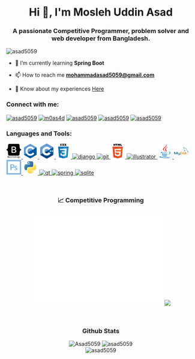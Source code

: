 <h1 align="center">Hi 👋, I'm Mosleh Uddin Asad</h1>
<h3 align="center">A passionate Competitive Programmer, problem solver and web developer from Bangladesh.</h3>

<p align="left"> <img src="https://komarev.com/ghpvc/?username=asad5059&label=Profile%20views&color=0e75b6&style=flat" alt="asad5059" /> </p>

- 🌱 I’m currently learning **Spring Boot**

- 📫 How to reach me **mohammadasad5059@gmail.com**

- 📄 Know about my experiences [Here](https://drive.google.com/file/d/1qadFQbi9Vp5Yv8DNNFi32RNEVHARl_7a/view?usp=share_link)

<h3 align="left">Connect with me:</h3>
<p align="left">
<a href="https://linkedin.com/in/asad5059" target="blank"><img align="center" src="https://raw.githubusercontent.com/rahuldkjain/github-profile-readme-generator/master/src/images/icons/Social/linked-in-alt.svg" alt="asad5059" height="30" width="40" /></a>
<a href="https://fb.com/m0as4d" target="blank"><img align="center" src="https://raw.githubusercontent.com/rahuldkjain/github-profile-readme-generator/master/src/images/icons/Social/facebook.svg" alt="m0as4d" height="30" width="40" /></a>
<a href="https://www.codechef.com/users/asad5059" target="blank"><img align="center" src="https://cdn.jsdelivr.net/npm/simple-icons@3.1.0/icons/codechef.svg" alt="asad5059" height="30" width="40" /></a>
<a href="https://codeforces.com/profile/asad5059" target="blank"><img align="center" src="https://raw.githubusercontent.com/rahuldkjain/github-profile-readme-generator/master/src/images/icons/Social/codeforces.svg" alt="asad5059" height="30" width="40" /></a>
<a href="https://www.leetcode.com/asad5059" target="blank"><img align="center" src="https://raw.githubusercontent.com/rahuldkjain/github-profile-readme-generator/master/src/images/icons/Social/leet-code.svg" alt="asad5059" height="30" width="40" /></a>
</p>

<h3 align="left">Languages and Tools:</h3>
<p align="left"> <a href="https://getbootstrap.com" target="_blank" rel="noreferrer"> <img src="https://raw.githubusercontent.com/devicons/devicon/master/icons/bootstrap/bootstrap-plain-wordmark.svg" alt="bootstrap" width="40" height="40"/> </a> <a href="https://www.cprogramming.com/" target="_blank" rel="noreferrer"> <img src="https://raw.githubusercontent.com/devicons/devicon/master/icons/c/c-original.svg" alt="c" width="40" height="40"/> </a> <a href="https://www.w3schools.com/cpp/" target="_blank" rel="noreferrer"> <img src="https://raw.githubusercontent.com/devicons/devicon/master/icons/cplusplus/cplusplus-original.svg" alt="cplusplus" width="40" height="40"/> </a> <a href="https://www.w3schools.com/css/" target="_blank" rel="noreferrer"> <img src="https://raw.githubusercontent.com/devicons/devicon/master/icons/css3/css3-original-wordmark.svg" alt="css3" width="40" height="40"/> </a> <a href="https://www.djangoproject.com/" target="_blank" rel="noreferrer"> <img src="https://cdn.worldvectorlogo.com/logos/django.svg" alt="django" width="40" height="40"/> </a> <a href="https://git-scm.com/" target="_blank" rel="noreferrer"> <img src="https://www.vectorlogo.zone/logos/git-scm/git-scm-icon.svg" alt="git" width="40" height="40"/> </a> <a href="https://www.w3.org/html/" target="_blank" rel="noreferrer"> <img src="https://raw.githubusercontent.com/devicons/devicon/master/icons/html5/html5-original-wordmark.svg" alt="html5" width="40" height="40"/> </a> <a href="https://www.adobe.com/in/products/illustrator.html" target="_blank" rel="noreferrer"> <img src="https://www.vectorlogo.zone/logos/adobe_illustrator/adobe_illustrator-icon.svg" alt="illustrator" width="40" height="40"/> </a> <a href="https://www.java.com" target="_blank" rel="noreferrer"> <img src="https://raw.githubusercontent.com/devicons/devicon/master/icons/java/java-original.svg" alt="java" width="40" height="40"/> </a> <a href="https://www.mysql.com/" target="_blank" rel="noreferrer"> <img src="https://raw.githubusercontent.com/devicons/devicon/master/icons/mysql/mysql-original-wordmark.svg" alt="mysql" width="40" height="40"/> </a> <a href="https://www.photoshop.com/en" target="_blank" rel="noreferrer"> <img src="https://raw.githubusercontent.com/devicons/devicon/master/icons/photoshop/photoshop-line.svg" alt="photoshop" width="40" height="40"/> </a> <a href="https://www.python.org" target="_blank" rel="noreferrer"> <img src="https://raw.githubusercontent.com/devicons/devicon/master/icons/python/python-original.svg" alt="python" width="40" height="40"/> </a> <a href="https://www.qt.io/" target="_blank" rel="noreferrer"> <img src="https://upload.wikimedia.org/wikipedia/commons/0/0b/Qt_logo_2016.svg" alt="qt" width="40" height="40"/> </a> <a href="https://spring.io/" target="_blank" rel="noreferrer"> <img src="https://www.vectorlogo.zone/logos/springio/springio-icon.svg" alt="spring" width="40" height="40"/> </a> <a href="https://www.sqlite.org/" target="_blank" rel="noreferrer"> <img src="https://www.vectorlogo.zone/logos/sqlite/sqlite-icon.svg" alt="sqlite" width="40" height="40"/> </a> </p>
<br>
<h3 align="center">&#128200; Competitive Programming</h3>
<p align="center">
<img height="250em" src="https://raw.githubusercontent.com/asad5059/cf-stats/main/output/light_card.svg" />
<img height="250em" src="https://leetcard.jacoblin.cool/asad5059?theme=light&font=Karma&ext=contest" />
</p>
<br>
<h3 align="center">Github Stats</h3>
<p align="center">
<!-- <img height="170em" alt="Asad5059's GitHub Stats" src="https://github-readme-stats.vercel.app/api?username=asad5059" /> -->
<img src="https://github-readme-stats.vercel.app/api?username=asad5059&show_icons=true&count_private=true&theme=dark" alt="Asad5059" />
<img height="170em" src="https://github-readme-stats.vercel.app/api/top-langs?username=asad5059&show_icons=true&locale=en&layout=compact" alt="asad5059" />
<br />
<img height="170em" src="https://github-readme-streak-stats.herokuapp.com/?user=asad5059" alt="asad5059" />

</p>
